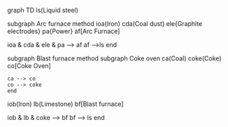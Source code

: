 graph TD
ls(Liquid steel)

  subgraph Arc furnace method
  ioa(Iron)
  cda(Coal dust)
  ele{Graphite electrodes}
  pa{Power}
  af[Arc Furnace]

  ioa & cda & ele & pa --> af
  af -->ls
  end

  subgraph Blast furnace method
    subgraph Coke oven
    ca(Coal)
    coke(Coke)
    co[Coke Oven]

    ca --> co
    co --> coke
    end


  iob(Iron)
  lb(Limestone)
  bf[Blast furnace]

  iob & lb & coke --> bf
  bf --> ls
  end
